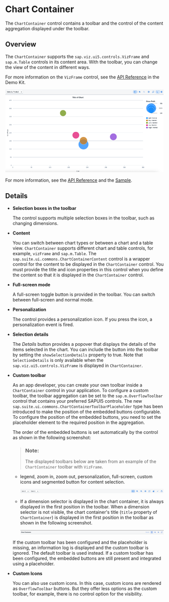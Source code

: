 <!-- loio85b33d864c8a43b1bb65522ccb219379 -->

# Chart Container

The `ChartContainer` control contains a toolbar and the control of the content aggregation displayed under the toolbar.



## Overview

The `ChartContainer` supports the `sap.viz.ui5.controls.VizFrame` and `sap.m.Table` controls in its content area. With the toolbar, you can change the view of the content in different ways.

For more information on the `VizFrame` control, see the [API Reference](https://ui5.sap.com/#/api/sap.viz.ui5.controls.VizFrame) in the Demo Kit.

![](images/Chart_Container_Screenshot_b682a0d.png)

For more information, see the [API Reference](https://ui5.sap.com/#/api/sap.suite.ui.commons.ChartContainer) and the [Sample](https://ui5.sap.com/#/entity/sap.suite.ui.commons.ChartContainer).



## Details

-   **Selection boxes in the toolbar**

    The control supports multiple selection boxes in the toolbar, such as changing dimensions.

-   **Content**

    You can switch between chart types or between a chart and a table view. `ChartContainer` supports different chart and table controls, for example, `vizFrame` and `sap.m.Table`. The `sap.suite.ui.commons.ChartContainerContent` control is a wrapper control for the content to be displayed in the `ChartContainer` control. You must provide the title and icon properties in this control when you define the content so that it is displayed in the `ChartContainer` control.

-   **Full-screen mode**

    A full-screen toggle button is provided in the toolbar. You can switch between full-screen and normal mode.

-   **Personalization**

    The control provides a personalization icon. If you press the icon, a personalization event is fired.

-   **Selection details**

    The *Details* button provides a popover that displays the details of the items selected in the chart. You can include the button into the toolbar by setting the `showSelectionDetails` property to true. Note that `SelectionDetails` is only available when the `sap.viz.ui5.controls.VizFrame` is displayed in `ChartContainer`.

-   **Custom toolbar**

    As an app developer, you can create your own toolbar inside a `ChartContainer` control in your application. To configure a custom toolbar, the toolbar aggregation can be set to the `sap.m.OverflowToolbar` control that contains your preferred SAPUI5 controls. The new `sap.suite.ui.commons.ChartContainerToolbarPlaceholder` type has been introduced to make the position of the embedded buttons configurable. To configure the position of the embedded buttons, you need to set the placeholder element to the required position in the aggregation.

    The order of the embedded buttons is set automatically by the control as shown in the following screenshot:

    > ### Note:  
    > The displayed toolbars below are taken from an example of the `ChartContainer` toolbar with `VizFrame`.

    -   legend, zoom in, zoom out, personalization, full-screen, custom icons and segmented button for content selection.

        ![Custom Toolbar with the embedded buttons and the dimension selector](images/Chart_Container_Toolbar_Dimension_87ad1f5.png)

    -   If a dimension selector is displayed in the chart container, it is always displayed in the first position in the toolbar. When a dimension selector is not visible, the chart container's title \(`title` property of `ChartContainer`\) is displayed in the first position in the toolbar as shown in the following screenshot.

        ![Custom Toolbar with the embedded buttons and a title](images/Chart_Continer_Toolbar_Title_9e5119c.png)


    If the custom toolbar has been configured and the placeholder is missing, an information log is displayed and the custom toolbar is ignored. The default toolbar is used instead. If a custom toolbar has been configured, the embedded buttons are still present and integrated using a placeholder.

-   **Custom Icons**

    You can also use custom icons. In this case, custom icons are rendered as `OverflowToolbar` buttons. But they offer less options as the custom toolbar, for example, there is no control option for the visibility.



